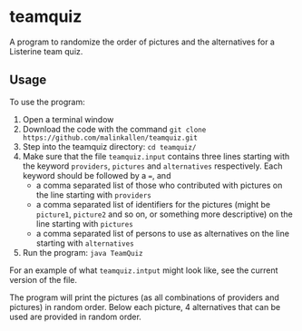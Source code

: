 # teamquiz
A program to randomize the order of pictures and the alternatives for a Listerine team quiz.

## Usage
To use the program:
1. Open a terminal window
2. Download the code with the command
`git clone https://github.com/malinkallen/teamquiz.git`
3. Step into the teamquiz directory: `cd teamquiz/`
4. Make sure that the file `teamquiz.input` contains three lines starting with
the keyword `providers`, `pictures` and `alternatives` respectively. Each
keyword should be followed by a `=`, and
    * a comma separated list of those who contributed with pictures on the line
	starting with `providers`
    * a comma separated list of identifiers for the pictures (might be
	`picture1`, `picture2` and so on, or something more descriptive) on the line
	starting with `pictures`
    * a comma separated list of persons to use as alternatives on the line
	starting with `alternatives`
5. Run the program: `java TeamQuiz`

For an example of what `teamquiz.intput` might look like, see the current
version of the file.

The program will print the pictures (as all combinations of providers and
pictures) in random order. Below each picture, 4 alternatives that can be used
are provided in random order.
